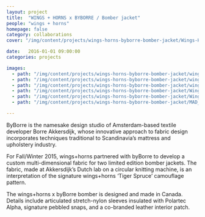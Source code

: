 ```yaml
---
layout: project
title:  "WINGS + HORNS x BYBORRE / Bomber jacket"
people: "wings + horns"
homepage: false
category: collaborations
cover: "/img/content/projects/wings-horns-byborre-bomber-jacket/Wings-Horns-Flats-082_Dark_Flat_News.jpg"

date:   2016-01-01 09:00:00
categories: projects

images:
  - path: "/img/content/projects/wings-horns-byborre-bomber-jacket/wings-horns_byborre_news_03.jpg"
  - path: "/img/content/projects/wings-horns-byborre-bomber-jacket/wings-horns_byborre_news_01.jpg"
  - path: "/img/content/projects/wings-horns-byborre-bomber-jacket/wings-horns_byborre_news_02.jpg"
  - path: "/img/content/projects/wings-horns-byborre-bomber-jacket/Wings-Horns-Flats-082_Dark_Flat_News.jpg"
  - path: "/img/content/projects/wings-horns-byborre-bomber-jacket/Wings-Horns-Flats-092_Dark_Flat_News.jpg"
  - path: "/img/content/projects/wings-horns-byborre-bomber-jacket/MAD_9264_News.jpg"

---
```


ByBorre is the namesake design studio of Amsterdam-based textile developer Borre Akkersdijk, whose innovative approach to fabric design incorporates techniques traditional to Scandinavia’s mattress and upholstery industry.

For Fall/Winter 2015, wings+horns partnered with byBorre to develop a custom multi-dimensional fabric for two limited edition bomber jackets. The fabric, made at Akkersdijk’s Dutch lab on a circular knitting machine, is an interpretation of the signature wings+horns ‘Tiger Spruce’ camouflage pattern.

The wings+horns x byBorre bomber is designed and made in Canada. Details include articulated stretch-nylon sleeves insulated with Polartec Alpha, signature pebbled snaps, and a co-branded leather interior patch.
